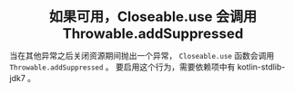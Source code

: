 <center><font size="5"><b>如果可用，Closeable.use 会调用 Throwable.addSuppressed</b></font></center>

当在其他异常之后关闭资源期间抛出一个异常， `Closeable.use` 函数会调用 `Throwable.addSuppressed` 。
要启用这个行为，需要依赖项中有 kotlin-stdlib-jdk7 。